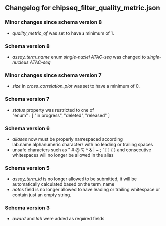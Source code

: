 ## Changelog for chipseq_filter_quality_metric.json

### Minor changes since schema version 8

* *quality_metric_of* was set to have a minimum of 1.

### Schema version 8

* *assay_term_name* enum *single-nuclei ATAC-seq* was changed to *single-nucleus ATAC-seq*

### Minor changes since schema version 7

* *size* in *cross_correlation_plot* was set to have a minimum of 0.

### Schema version 7

* *status* property was restricted to one of  
    "enum" : [
        "in progress",
        "deleted",
        "released"
    ]

### Schema version 6

* *aliases* now must be properly namespaced according lab.name:alphanumeric characters with no leading or trailing spaces
* unsafe characters such as " # @ % ^ & | ~ ; ` [ ] { } and consecutive whitespaces will no longer be allowed in the alias

### Schema version 5

* *assay_term_id* is no longer allowed to be submitted, it will be automatically calculated based on the term_name
* *notes* field is no longer allowed to have leading or trailing whitespace or contain just an empty string.

### Schema version 3

* *award* and *lab* were added as required fields

